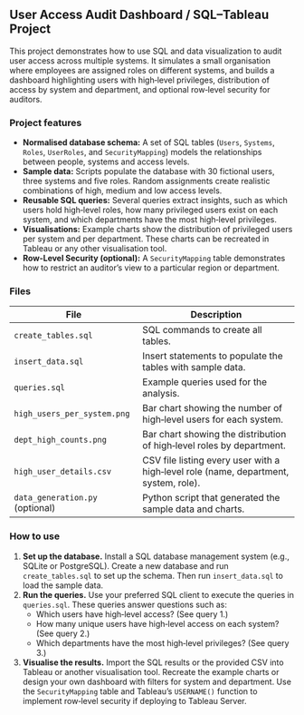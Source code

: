 ## User Access Audit Dashboard /  SQL–Tableau Project

This project demonstrates how to use SQL and data visualization to audit user access across multiple systems.  It simulates a small organisation where employees are assigned roles on different systems, and builds a dashboard highlighting users with high‑level privileges, distribution of access by system and department, and optional row‑level security for auditors.

### Project features

* **Normalised database schema:** A set of SQL tables (`Users`, `Systems`, `Roles`, `UserRoles`, and `SecurityMapping`) models the relationships between people, systems and access levels.
* **Sample data:** Scripts populate the database with 30 fictional users, three systems and five roles.  Random assignments create realistic combinations of high, medium and low access levels.
* **Reusable SQL queries:** Several queries extract insights, such as which users hold high‑level roles, how many privileged users exist on each system, and which departments have the most high‑level privileges.
* **Visualisations:** Example charts show the distribution of privileged users per system and per department.  These charts can be recreated in Tableau or any other visualisation tool.
* **Row‑Level Security (optional):** A `SecurityMapping` table demonstrates how to restrict an auditor’s view to a particular region or department.

### Files

| File | Description |
|------|-------------|
| `create_tables.sql` | SQL commands to create all tables. |
| `insert_data.sql` | Insert statements to populate the tables with sample data. |
| `queries.sql` | Example queries used for the analysis. |
| `high_users_per_system.png` | Bar chart showing the number of high‑level users for each system. |
| `dept_high_counts.png` | Bar chart showing the distribution of high‑level roles by department. |
| `high_user_details.csv` | CSV file listing every user with a high‑level role (name, department, system, role). |
| `data_generation.py` (optional) | Python script that generated the sample data and charts. |

### How to use

1. **Set up the database.** Install a SQL database management system (e.g., SQLite or PostgreSQL).  Create a new database and run `create_tables.sql` to set up the schema.  Then run `insert_data.sql` to load the sample data.
2. **Run the queries.** Use your preferred SQL client to execute the queries in `queries.sql`.  These queries answer questions such as:
   - Which users have high‑level access?  (See query 1.)
   - How many unique users have high‑level access on each system?  (See query 2.)
   - Which departments have the most high‑level privileges?  (See query 3.)
3. **Visualise the results.** Import the SQL results or the provided CSV into Tableau or another visualisation tool.  Recreate the example charts or design your own dashboard with filters for system and department.  Use the `SecurityMapping` table and Tableau’s `USERNAME()` function to implement row‑level security if deploying to Tableau Server.

